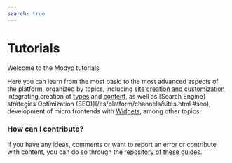 ```yaml
---
search: true
---
```


# Tutorials

Welcome to the Modyo tutorials

Here you can learn from the most basic to the most advanced aspects of the platform, organized by topics, including [site creation and customization](/es/platform/channels/sites.html) integrating creation of [types](/es/platform/content/types.html) and [content](/en/platform/content/), as well as \[Search Engine] strategies Optimization (SEO)\](/es/platform/channels/sites.html #seo), development of micro frontends with [Widgets](/es/platform/channels/widgets.html), among other topics.

### How can I contribute?
If you have any ideas, comments or want to report an error or contribute with content, you can do so through the [repository of these guides](https://github.com/modyo/modyo-docs).
